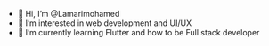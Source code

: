 - 👋 Hi, I’m @Lamarimohamed
- 👀 I’m interested in web development and UI/UX
- 🌱 I’m currently learning Flutter and how to be Full stack developer
<!---
Lamarimohamed/Lamarimohamed is a ✨ special ✨ repository because its `README.md` (this file) appears on your GitHub profile.
You can click the Preview link to take a look at your changes.
--->
